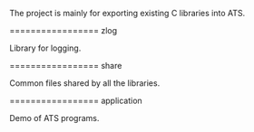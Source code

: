 The project is mainly for exporting existing C libraries into ATS.

=================
zlog

Library for logging.

=================
share

Common files shared by all the libraries.

=================
application

Demo of ATS programs.


